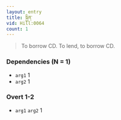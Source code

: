 ```yaml
---
layout: entry
title: སྐྱིན་
vid: Hill:0064
count: 1
---
```

> To borrow CD\. To lend, to borrow CD\.


### Dependencies (N = 1)
* `arg1` 1
* `arg2` 1


### Overt 1-2
* `arg1` `arg2` 1
